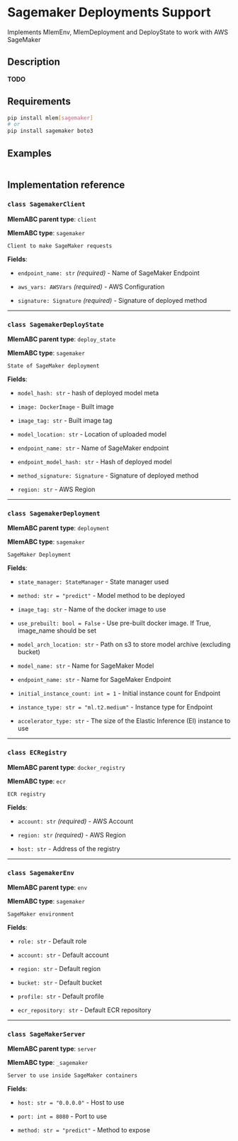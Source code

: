 # Sagemaker Deployments Support

Implements MlemEnv, MlemDeployment and DeployState to work with AWS SageMaker

## Description

**TODO**

## Requirements

```bash
pip install mlem[sagemaker]
# or
pip install sagemaker boto3
```

## Examples

```python

```

## Implementation reference

### `class SagemakerClient`

**MlemABC parent type**: `client`

**MlemABC type**: `sagemaker`

    Client to make SageMaker requests

**Fields**:

- `endpoint_name: str` _(required)_ - Name of SageMaker Endpoint

- `aws_vars: AWSVars` _(required)_ - AWS Configuration

- `signature: Signature` _(required)_ - Signature of deployed method

---

### `class SagemakerDeployState`

**MlemABC parent type**: `deploy_state`

**MlemABC type**: `sagemaker`

    State of SageMaker deployment

**Fields**:

- `model_hash: str` - hash of deployed model meta

- `image: DockerImage` - Built image

- `image_tag: str` - Built image tag

- `model_location: str` - Location of uploaded model

- `endpoint_name: str` - Name of SageMaker endpoint

- `endpoint_model_hash: str` - Hash of deployed model

- `method_signature: Signature` - Signature of deployed method

- `region: str` - AWS Region

---

### `class SagemakerDeployment`

**MlemABC parent type**: `deployment`

**MlemABC type**: `sagemaker`

    SageMaker Deployment

**Fields**:

- `state_manager: StateManager` - State manager used

- `method: str = "predict"` - Model method to be deployed

- `image_tag: str` - Name of the docker image to use

- `use_prebuilt: bool = False` - Use pre-built docker image. If True, image_name
  should be set

- `model_arch_location: str` - Path on s3 to store model archive (excluding
  bucket)

- `model_name: str` - Name for SageMaker Model

- `endpoint_name: str` - Name for SageMaker Endpoint

- `initial_instance_count: int = 1` - Initial instance count for Endpoint

- `instance_type: str = "ml.t2.medium"` - Instance type for Endpoint

- `accelerator_type: str` - The size of the Elastic Inference (EI) instance to
  use

---

### `class ECRegistry`

**MlemABC parent type**: `docker_registry`

**MlemABC type**: `ecr`

    ECR registry

**Fields**:

- `account: str` _(required)_ - AWS Account

- `region: str` _(required)_ - AWS Region

- `host: str` - Address of the registry

---

### `class SagemakerEnv`

**MlemABC parent type**: `env`

**MlemABC type**: `sagemaker`

    SageMaker environment

**Fields**:

- `role: str` - Default role

- `account: str` - Default account

- `region: str` - Default region

- `bucket: str` - Default bucket

- `profile: str` - Default profile

- `ecr_repository: str` - Default ECR repository

---

### `class SageMakerServer`

**MlemABC parent type**: `server`

**MlemABC type**: `_sagemaker`

    Server to use inside SageMaker containers

**Fields**:

- `host: str = "0.0.0.0"` - Host to use

- `port: int = 8080` - Port to use

- `method: str = "predict"` - Method to expose
